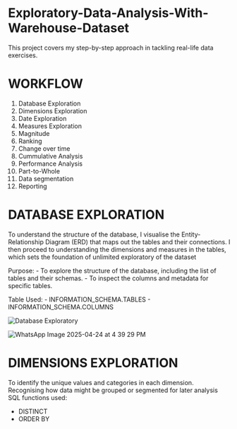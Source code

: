 # Exploratory-Data-Analysis-With-Warehouse-Dataset
This project covers my step-by-step approach in tackling real-life data exercises. 

# WORKFLOW
1. Database Exploration
2. Dimensions Exploration
3. Date Exploration
4. Measures Exploration
5. Magnitude
6. Ranking
7. Change over time
8. Cummulative Analysis
9. Performance Analysis
10. Part-to-Whole
11. Data segmentation
12. Reporting


# DATABASE EXPLORATION
To understand the structure of the database, I visualise the Entity-Relationship Diagram (ERD) that maps out the tables and their connections. I then proceed to understanding the dimensions and measures in the tables, which sets the foundation of unlimited exploratory of the dataset

Purpose:
    - To explore the structure of the database, including the list of tables and their schemas.
    - To inspect the columns and metadata for specific tables.

Table Used:
    - INFORMATION_SCHEMA.TABLES
    - INFORMATION_SCHEMA.COLUMNS

![Database Exploratory](https://github.com/user-attachments/assets/850d2a7c-24f8-45cb-8976-0d891aa059d0)

![WhatsApp Image 2025-04-24 at 4 39 29 PM](https://github.com/user-attachments/assets/fa882509-3bc1-4309-a71b-23aa7409aca4)


# DIMENSIONS EXPLORATION
To identify the unique values and categories in each dimension. Recognising how data might be grouped or segmented for later analysis
SQL functions used:
- DISTINCT
- ORDER BY



    
